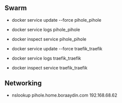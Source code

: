 ## Swarm
- docker service update --force pihole_pihole
- docker service logs pihole_pihole
- docker inspect service pihole_pihole

- docker service update --force traefik_traefik
- docker service logs traefik_traefik
- docker inspect service traefik_traefik

## Networking
- nslookup pihole.home.boraaydin.com 192.168.68.62

